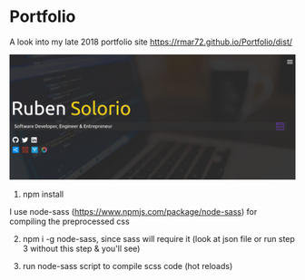 # Portfolio

A look into my late 2018 portfolio site
https://rmar72.github.io/Portfolio/dist/

<img src="https://github.com/rmar72/Portfolio/blob/master/dist/img/portfolio%20entry.PNG" />

1. npm install

I use node-sass (https://www.npmjs.com/package/node-sass) for compiling the preprocessed css

2. npm i -g node-sass, since sass will require it (look at json file or run step 3 without this step & you'll see)

3. run node-sass script to compile scss code (hot reloads)



